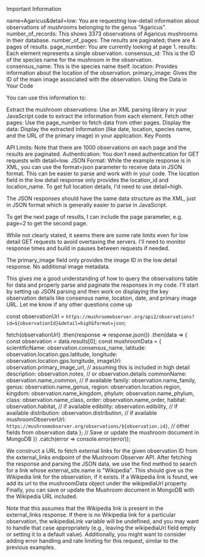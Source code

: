 Important Information

name=Agaricus&detail=low: You are requesting low-detail information about observations of mushrooms belonging to the genus "Agaricus".
number_of_records: This shows 3373 observations of Agaricus mushrooms in their database.
number_of_pages: The results are paginated; there are 4 pages of results.
page_number: You are currently looking at page 1.
results: Each <result> element represents a single observation.
consensus_id: This is the ID of the species name for the mushroom in the observation.
consensus_name: This is the species name itself.
location: Provides information about the location of the observation.
primary_image: Gives the ID of the main image associated with the observation.
Using the Data in Your Code

You can use this information to:

Extract the mushroom observations: Use an XML parsing library in your JavaScript code to extract the information from each <result> element.
Fetch other pages: Use the page_number to fetch data from other pages.
Display the data: Display the extracted information (like date, location, species name, and the URL of the primary image) in your application.
Key Points

API Limits: Note that there are 1000 observations on each page and the results are paginated.
Authentication: You don't need authentication for GET requests with detail=low.
JSON Format: While the example response is in XML, you can use the format=json parameter to receive data in JSON format. This can be easier to parse and work with in your code.
The location field in the low detail response only provides the location_id and location_name. To get full location details, I'd need to use detail=high.

The JSON responses should have the same data structure as the XML, just in JSON format which is generally easier to parse in JavaScript.

To get the next page of results, I can include the page parameter, e.g. page=2 to get the second page.

While not clearly stated, it seems there are some rate limits even for low detail GET requests to avoid overtaxing the servers. I'll need to monitor response times and build in pauses between requests if needed.

The primary_image field only provides the image ID in the low detail response. No additional image metadata.

This gives me a good understanding of how to query the observations table for data and properly parse and paginate the responses in my code. I'll start by setting up JSON parsing and then work on displaying the key observation details like consensus name, location, date, and primary image URL. Let me know if any other questions come up



const observationUrl = `https://mushroomobserver.org/api2/observations?id=${observationId}&detail=high&format=json`;

fetch(observationUrl)
  .then(response => response.json())
  .then(data => {
    const observation = data.results[0];
    const mushroomData = {
      scientificName: observation.consensus_name,
      latitude: observation.location.gps.latitude,
      longitude: observation.location.gps.longitude,
      imageUrl: observation.primary_image_url, // assuming this is included in high detail
      description: observation.notes, // or observation.details
      commonName: observation.name_common, // if available
      family: observation.name_family,
      genus: observation.name_genus,
      region: observation.location.region,
      kingdom: observation.name_kingdom,
      phylum: observation.name_phylum,
      class: observation.name_class,
      order: observation.name_order,
      habitat: observation.habitat, // if available
      edibility: observation.edibility, // if available
      distribution: observation.distribution, // if available
      mushroomObserverUrl: `https://mushroomobserver.org/observations/${observation.id}`,
      // other fields from observation data
    };
    // Save or update the mushroom document in MongoDB
  })
  .catch(error => console.error(error));

  We construct a URL to fetch external links for the given observation ID from the external_links endpoint of the Mushroom Observer API.
After fetching the response and parsing the JSON data, we use the find method to search for a link whose external_site.name is "Wikipedia". This should give us the Wikipedia link for the observation, if it exists.
If a Wikipedia link is found, we add its url to the mushroomData object under the wikipediaUrl property.
Finally, you can save or update the Mushroom document in MongoDB with the Wikipedia URL included.

Note that this assumes that the Wikipedia link is present in the external_links response. If there is no Wikipedia link for a particular observation, the wikipediaLink variable will be undefined, and you may want to handle that case appropriately (e.g., leaving the wikipediaUrl field empty or setting it to a default value).
Additionally, you might want to consider adding error handling and rate limiting for this request, similar to the previous examples.
